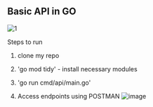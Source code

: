## Basic API in GO
![1](https://github.com/hemanG-G/GO_MINI_PROJECTS/assets/89329624/04d73314-23a8-49a8-8a43-80e611d1758f)


Steps to run 
1) clone my repo

2) 'go mod tidy' - install necessary modules

3) 'go run cmd/api/main.go'

4) Access endpoints using POSTMAN
![image](https://github.com/hemanG-G/GO_MINI_PROJECTS/assets/89329624/b6400c63-72c8-40c5-a721-a298fd162e27)
    